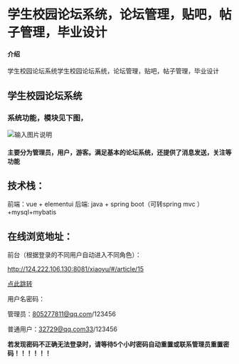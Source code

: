 # 学生校园论坛系统，论坛管理，贴吧，帖子管理，毕业设计

#### 介绍
学生校园论坛系统学生校园论坛系统，论坛管理，贴吧，帖子管理，毕业设计


## 学生校园论坛系统

### 系统功能，模块见下图，
![输入图片说明](http://124.222.106.130:8081/api/resource/getFile?name=articlePicture/Sara11721720821447150.png)

#### 主要分为管理员，用户，游客。满足基本的论坛系统，还提供了消息发送，关注等功能


## 技术栈：
前端：vue + elementui
后端: java + spring boot（可转spring mvc ）+mysql+mybatis

## 在线浏览地址：

前台（根据登录的不同用户自动进入不同角色）：

http://124.222.106.130:8081/xiaoyu/#/article/15

[点此跳转](http://124.222.106.130:8081/xiaoyu/#/article/15)

用户名密码：

管理员：805277811@qq.com/123456

普通用户：32729@qq.com33/123456



**若发现密码不正确无法登录时，请等待5个小时密码自动重置或联系管理员重置密码！！！！！！**









